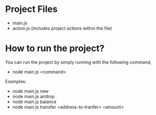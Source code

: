 # Project Files
* main.js
* action.js  (includes project actions within the file)

# How to run the project?

You can run the project by simply running with the following command,
* node main.js \<command\>

Examples:
* node main.js new
* node main.js airdrop
* node main.js balance
* node main.js transfer \<address-to-tranfer\> \<amount\>
